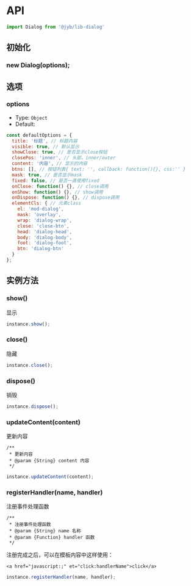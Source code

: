 # API

```javascript
import Dialog from '@jyb/lib-dialog'
```

## 初始化

### new Dialog(options);

## 选项

### options
- Type: `Object`
- Default:

```javascript
const defaultOptions = {
  title: '标题', // 标题内容
  visible: true, // 默认显示
  showClose: true, // 是否显示close按钮
  closePos: 'inner', // 头部，inner/outer
  content: '内容', // 显示的内容
  btns: [], // 按钮列表{ text: '', callback: function(){}, css:'' }
  mask: true, // 是否显示mask
  fixed: false, // 是否一直使用fixed
  onClose: function() {}, // close调用
  onShow: function() {}, // show调用
  onDispose: function() {}, // dispose调用
  elementCls: { // 元素class
    el: 'mod-dialog',
    mask: 'overlay',
    wrap: 'dialog-wrap',
    close: 'close-btn',
    head: 'dialog-head',
    body: 'dialog-body',
    foot: 'dialog-foot',
    btn: 'dialog-btn'
  }
};
```

## 实例方法

### show()

显示

```javascript
instance.show();
```

### close()

隐藏

```javascript
instance.close();
```

### dispose()

销毁

```javascript
instance.dispose();
```

### updateContent(content)

更新内容

```jsdoc
/**
 * 更新内容
 * @param {String} content 内容
 */
```

```javascript
instance.updateContent(content);
```

### registerHandler(name, handler)

注册事件处理函数

```jsdoc
/**
 * 注册事件处理函数
 * @param {String} name 名称
 * @param {Function} handler 函数
 */
```

注册完成之后，可以在模板内容中这样使用：

`<a href="javascript:;" et="click:handlerName">click</a>`

```javascript
instance.registerHandler(name, handler);
```




